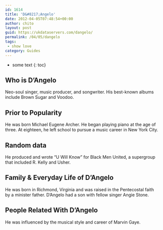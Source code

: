 ```yaml
---
id: 1614
title: 'D&#8217;Angelo'
date: 2012-04-05T07:48:54+00:00
author: chito
layout: post
guid: https://ukdataservers.com/dangelo/
permalink: /04/05/dangelo
tags:
 - show love
category: Guides
---
```


* some text
{: toc}


## Who is  D&#8217;Angelo
                  
                  
                  
Neo-soul singer, music producer, and songwriter. His best-known albums include Brown Sugar and Voodoo.
                  
                
                
                
## Prior to Popularity 
                  
                  
                  
He was born Michael Eugene Archer. He began playing piano at the age of three. At eighteen, he left school to pursue a music career in New York City.
                  
                
                
                
## Random data 
                  
                  
                  
He produced and wrote &#8220;U Will Know&#8221; for Black Men United, a supergroup that included R. Kelly and Usher.
                  
                
                
                
## Family & Everyday Life of D&#8217;Angelo
                  
                  
                  
He was born in Richmond, Virginia and was raised in the Pentecostal faith by a minister father. D&#8217;Angelo had a son with fellow singer Angie Stone.
                  
                
                
                
## People Related With  D&#8217;Angelo
                  
                  
                  
He was influenced by the musical style and career of Marvin Gaye.
                  
                
              
            
          
          
          
    
    
  

